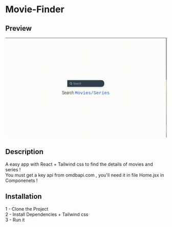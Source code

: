 # Movie-Finder
## Preview 

![App Demo](./PreviewFinal.gif) 

## Description 
A easy app with React + Tailwind css to find the details of movies and series ! 
<br>
You must get a key api from omdbapi.com , you'll need it in file Home.jsx in Componenets !

## Installation 
1 - Clone the Project 
<br>
2 - Install Dependencies + Tailwind css 
<br>
3 - Run it 
